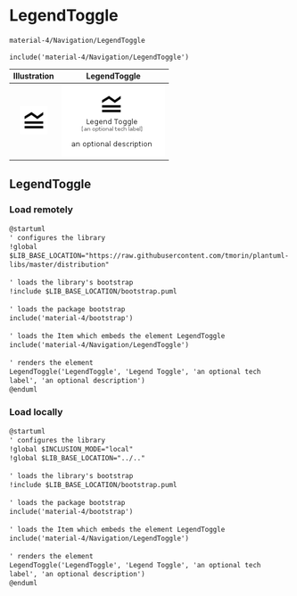 # LegendToggle


```text
material-4/Navigation/LegendToggle
```

```text
include('material-4/Navigation/LegendToggle')
```



| Illustration | LegendToggle |
| :---: | :---: |
| ![illustration for Illustration](../../material-4/Navigation/LegendToggle.png) | ![illustration for LegendToggle](../../material-4/Navigation/LegendToggle.Local.png) |




## LegendToggle

### Load remotely
```plantuml
@startuml
' configures the library
!global $LIB_BASE_LOCATION="https://raw.githubusercontent.com/tmorin/plantuml-libs/master/distribution"

' loads the library's bootstrap
!include $LIB_BASE_LOCATION/bootstrap.puml

' loads the package bootstrap
include('material-4/bootstrap')

' loads the Item which embeds the element LegendToggle
include('material-4/Navigation/LegendToggle')

' renders the element
LegendToggle('LegendToggle', 'Legend Toggle', 'an optional tech label', 'an optional description')
@enduml
```

### Load locally
```plantuml
@startuml
' configures the library
!global $INCLUSION_MODE="local"
!global $LIB_BASE_LOCATION="../.."

' loads the library's bootstrap
!include $LIB_BASE_LOCATION/bootstrap.puml

' loads the package bootstrap
include('material-4/bootstrap')

' loads the Item which embeds the element LegendToggle
include('material-4/Navigation/LegendToggle')

' renders the element
LegendToggle('LegendToggle', 'Legend Toggle', 'an optional tech label', 'an optional description')
@enduml
```

